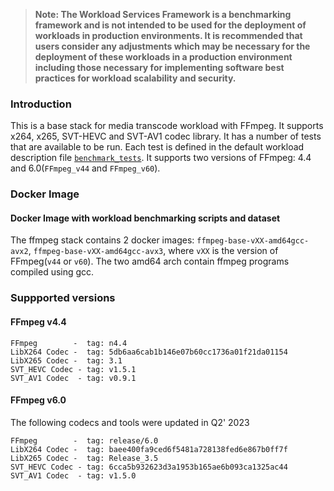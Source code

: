 >
> **Note: The Workload Services Framework is a benchmarking framework and is not intended to be used for the deployment of workloads in production environments. It is recommended that users consider any adjustments which may be necessary for the deployment of these workloads in a production environment including those necessary for implementing software best practices for workload scalability and security.**
>
### Introduction

This is a base stack for media transcode workload with FFmpeg. It supports x264, x265, SVT-HEVC and SVT-AV1 codec library. It has a number of tests that are available to be run. Each test is defined in the default workload description file [`benchmark_tests`](conf/pkb_2.0_config.yaml). It supports two versions of FFmpeg: 4.4 and 6.0(`FFmpeg_v44` and `FFmpeg_v60`).


### Docker Image

#### Docker Image with workload benchmarking scripts and dataset
The ffmpeg stack contains 2 docker images: `ffmpeg-base-vXX-amd64gcc-avx2`, `ffmpeg-base-vXX-amd64gcc-avx3`, where `vXX` is the version of FFmpeg(`v44` or `v60`). The two amd64 arch contain ffmpeg programs compiled using gcc.


### Suppported versions
#### FFmpeg v4.4
```
FFmpeg        -  tag: n4.4
LibX264 Codec -  tag: 5db6aa6cab1b146e07b60cc1736a01f21da01154
LibX265 Codec -  tag: 3.1
SVT_HEVC Codec - tag: v1.5.1
SVT_AV1 Codec  - tag: v0.9.1
```


#### FFmpeg v6.0
The following codecs and tools were updated in Q2' 2023
```
FFmpeg        -  tag: release/6.0 
LibX264 Codec -  tag: baee400fa9ced6f5481a728138fed6e867b0ff7f
LibX265 Codec -  tag: Release_3.5 
SVT_HEVC Codec - tag: 6cca5b932623d3a1953b165ae6b093ca1325ac44
SVT_AV1 Codec  - tag: v1.5.0 
```

